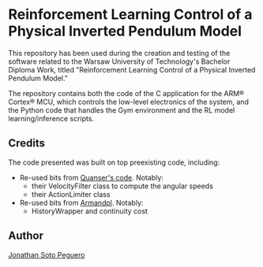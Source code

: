 # Reinforcement Learning Control of a Physical Inverted Pendulum Model 

This repository has been used during the creation and testing of the software related to the Warsaw University of Technology's Bachelor Diploma Work, titled "Reinforcement Learning Control of a Physical Inverted Pendulum Model."

The repository contains both the code of the C application for the ARM® Cortex® MCU, which controls the low-level electronics of the system, and the Python code that handles the Gym environment and the RL model learning/inference scripts.

## Credits
The code presented was built on top preexisting code, including:
- Re-used bits from [Quanser's code](https://git.ias.informatik.tu-darmstadt.de/quanser/clients/-/tree/master/quanser_robots/qube). Notably: 
  * their VelocityFilter class to compute the angular speeds
  * their ActionLimiter class
- Re-used bits from [Armandpl](https://github.com/Armandpl/furuta/tree/master). Notably: 
  * HistoryWrapper and continuity cost

## Author
[Jonathan Soto Peguero](https://www.linkedin.com/in/soto-jnthan/)  